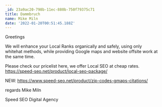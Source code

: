 ```yaml
---
_id: 23a9ac20-798b-11ec-880b-750f79375c71
title: Dammbruch
name: Mike Miln
date: '2022-01-20T00:51:45.188Z'
---
```

Greetings 
 
We will enhance your Local Ranks organically and safely, using only whitehat methods, while providing Google maps and website offsite work at the same time. 
 
Please check our pricelist here, we offer Local SEO at cheap rates. 
https://speed-seo.net/product/local-seo-package/ 
 
NEW: 
https://www.speed-seo.net/product/zip-codes-gmaps-citations/ 
 
regards 
Mike Miln
 
Speed SEO Digital Agency
